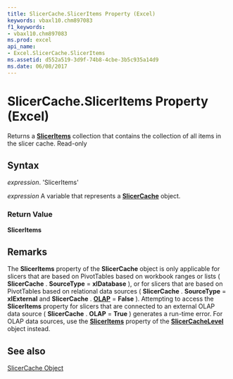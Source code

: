 ```yaml
---
title: SlicerCache.SlicerItems Property (Excel)
keywords: vbaxl10.chm897083
f1_keywords:
- vbaxl10.chm897083
ms.prod: excel
api_name:
- Excel.SlicerCache.SlicerItems
ms.assetid: d552a519-3d9f-74b8-4cbe-3b5c935a14d9
ms.date: 06/08/2017
---
```



# SlicerCache.SlicerItems Property (Excel)

Returns a  **[SlicerItems](Excel.SlicerItems.md)** collection that contains the collection of all items in the slicer cache. Read-only


## Syntax

 _expression_. 'SlicerItems'

 _expression_ A variable that represents a **[SlicerCache](Excel.SlicerCache.md)** object.


### Return Value

 **SlicerItems**


## Remarks

The  **SlicerItems** property of the **SlicerCache** object is only applicable for slicers that are based on PivotTables based on workbook ranges or lists ( **SlicerCache** . **SourceType** = **xlDatabase** ), or for slicers that are based on PivotTables based on relational data sources ( **SlicerCache** . **SourceType** = **xlExternal** and **SlicerCache** . **[OLAP](Excel.SlicerCache.OLAP.md)** = **False** ). Attempting to access the **SlicerItems** property for slicers that are connected to an external OLAP data source ( **SlicerCache** . **OLAP** = **True** ) generates a run-time error. For OLAP data sources, use the **[SlicerItems](Excel.SlicerCacheLevel.SlicerItems.md)** property of the **[SlicerCacheLevel](Excel.SlicerCacheLevel.md)** object instead.


## See also


[SlicerCache Object](Excel.SlicerCache.md)

